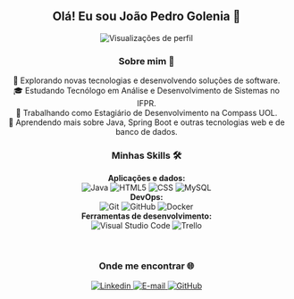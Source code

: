 <h2 align="center">Olá! Eu sou João Pedro Golenia 👋</h2>

<p align="center">
  <img src="https://komarev.com/ghpvc/?username=joaopedrogolenia&color=006bed" alt="Visualizações de perfil" />
</p>

<h3 align="center">Sobre mim 🚀</h3>

<p align="center">
  🤔 Explorando novas tecnologias e desenvolvendo soluções de software.<br>
  🎓 Estudando Tecnólogo em Análise e Desenvolvimento de Sistemas no IFPR.<br>
  💼 Trabalhando como Estagiário de Desenvolvimento na Compass UOL.<br>
  🌱 Aprendendo mais sobre Java, Spring Boot e outras tecnologias web e de banco de dados.
</p>

<h3 align="center">Minhas Skills 🛠️</h3>

<p align="center">
  <b>Aplicações e dados:</b><br>
  <img src="https://img.shields.io/badge/-Java-333333?style=flat&logo=Java&logoColor=007396" alt="Java" />
  <img src="https://img.shields.io/badge/-HTML5-333333?style=flat&logo=HTML5" alt="HTML5" />
  <img src="https://img.shields.io/badge/-CSS-333333?style=flat&logo=CSS3&logoColor=1572B6" alt="CSS" />
  <img src="https://img.shields.io/badge/-MySQL-333333?style=flat&logo=mysql" alt="MySQL" /><br>
  <b>DevOps:</b><br>
  <img src="https://img.shields.io/badge/-Git-333333?style=flat&logo=git" alt="Git" />
  <img src="https://img.shields.io/badge/-GitHub-333333?style=flat&logo=github" alt="GitHub" />
  <img src="https://img.shields.io/badge/-Docker-333333?style=flat&logo=docker" alt="Docker" /><br>
  <b>Ferramentas de desenvolvimento:</b><br>
  <img src="https://img.shields.io/badge/-VS%20Code-333333?style=flat&logo=visual-studio-code&logoColor=007ACC" alt="Visual Studio Code" />
  <img src="https://img.shields.io/badge/-Trello-333333?style=flat&logo=trello&logoColor=007ACC" alt="Trello" />
</p>

<br/>
<h3 align="center">Onde me encontrar 🌐</h3>

<p align="center">
  <a href="https://www.linkedin.com/in/jo%C3%A3o-pedro-golenia-97a119276/" title="Linkedin do João Pedro">
    <img src="https://img.shields.io/badge/-Linkedin-blue?style=flat-square&logo=Linkedin&logoColor=white" alt="Linkedin" />
  </a>
  <a href="joaopedrogolenia@gmail.com" title="E-mail do João Pedro">
    <img src="https://img.shields.io/badge/-E-mail-006bed?style=flat-square&logo=Gmail&logoColor=white" alt="E-mail" />
  </a>
  <a href="github.com/joaolenia" title="GitHub do João Pedro">
    <img src="https://img.shields.io/github/followers/joaopedrogolenia?label=follow&style=social" alt="GitHub" />
  </a>
</p>
